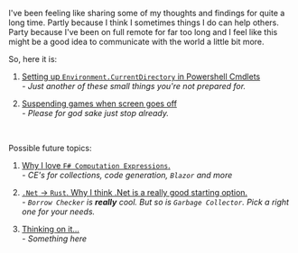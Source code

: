 I've been feeling like sharing some of my thoughts and findings for quite a long time. Partly because I think I sometimes things I do can help others. Party because I've been on full remote for far too long and I feel like this might be a good idea to communicate with the world a little bit more.<br>

So, here it is:<br>

1. [Setting up `Environment.CurrentDirectory` in Powershell Cmdlets](https://github.com/En3Tho/MicroBlog/blob/main/1.%20PowerShell_Environment_CurrentDirectory.md)<br>
*- Just another of these small things you're not prepared for.*

2. [Suspending games when screen goes off](https://github.com/En3Tho/MicroBlog/blob/main/2.%20Suspend_Games_When_Display_Is_Off.md)<br>
*- Please for god sake just stop already.*

<br>

Possible future topics:
1. [Why I love `F# Computation Expressions`.]()<br>
*- CE's for collections, code generation, `Blazor` and more*



2. [`.Net` -> `Rust`. Why I think .Net is a really good starting option.]()<br>
*- `Borrow Checker` is **really** cool. But so is `Garbage Collector`. Pick a right one for your needs.*

3. [Thinking on it...]()<br>
*- Something here*
